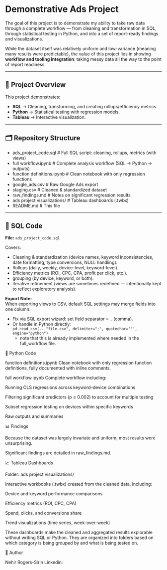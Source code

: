# Demonstrative Ads Project

The goal of this project is to demonstrate my ability to take raw data through a complete workflow — from cleaning and transformation in SQL, through statistical testing in Python, and into a set of report-ready findings and visualizations.  

While the dataset itself was relatively uniform and low-variance (meaning many results were predictable), the value of this project lies in showing **workflow and tooling integration**: taking messy data all the way to the point of report readiness.  

---

## 📌 Project Overview

This project demonstrates:

- **SQL** → Cleaning, transforming, and creating rollups/efficiency metrics.  
- **Python** → Statistical testing with regression models.  
- **Tableau** → Interactive visualization.  

---

## 🗂 Repository Structure

- ads_project_code.sql # Full SQL script: cleaning, rollups, metrics (with views)
- full workflow.ipynb # Complete analysis workflow (SQL → Python → outputs)
- function definitions.ipynb # Clean notebook with only regression functions
- google_ads.csv # Raw Google Ads export
- staging.csv # Cleaned & standardized dataset
- raw_findings.md # Notes on significant regression results
- ads project visualizations/ # Tableau dashboards (.twbx)
- README.md # This file


---

## 🧹 SQL Code

**File:** `ads_project_code.sql`  

Covers:  
- Cleaning & standardization (device names, keyword inconsistencies, date formatting, type conversions, NULL handling).  
- Rollups (daily, weekly, device-level, keyword-level).  
- Efficiency metrics (ROI, CPC, CPA, profit per click, etc.).
- grouping (by device, keyword, or both).
- Iterative refinement (views are sometimes redefined — intentionally kept to reflect exploratory analysis).  

**Export Note:**  
When exporting views to CSV, default SQL settings may merge fields into one column.  
- Fix via SQL export wizard: set field separator = `,` (comma).  
- Or handle in Python directly:  
```pd.read_csv(..."file.csv", delimiter=";", quotechar='"', engine="python")```
   - note that this is already implemented where needed in the full_workflow file.

🐍 Python Code

function definitions.ipynb
Clean notebook with only regression function definitions, fully documented with inline comments.

full workflow.ipynb
Complete workflow including:

Running OLS regressions across keyword–device combinations

Filtering significant predictors (p ≤ 0.002) to account for multiple testing

Subset regression testing on devices within specific keywords

Raw outputs and summaries

📊 Findings

Because the dataset was largely invariate and uniform, most results were unsurprising.

Significant findings are detailed in raw_findings.md.

📈 Tableau Dashboards

Folder: ads project visualizations/

Interactive workbooks (.twbx) created from the cleaned data, including:

Device and keyword performance comparisons

Efficiency metrics (ROI, CPC, CPA)

Spend, clicks, and conversions share

Trend visualizations (time series, week-over-week)

These dashboards make the cleaned and aggregated results explorable without writing SQL or Python. They are organized into folders based on which category is being grouped by and what is being tested on.

🙋 Author

Nehir Rogers-Sirin
Linkedin: 


